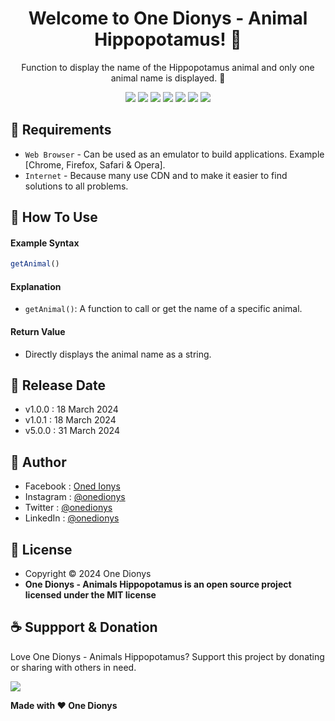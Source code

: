 <h1 align="center">Welcome to One Dionys - Animal Hippopotamus! 👋 </h1>

<p align="center">Function to display the name of the Hippopotamus animal and only one animal name is displayed. 💖 </p>

<p align="center">
<img src="https://img.shields.io/github/contributors/onedionys/onedionys-animal-hippopotamus?style=flat-square">
<img src="https://img.shields.io/github/issues/onedionys/onedionys-animal-hippopotamus?style=flat-square">
<img src="https://img.shields.io/github/stars/onedionys/onedionys-animal-hippopotamus?style=flat-square"> 
<img src="https://img.shields.io/github/forks/onedionys/onedionys-animal-hippopotamus?style=flat-square">
<img src="https://img.shields.io/github/last-commit/onedionys/onedionys-animal-hippopotamus.svg?style=flat-square">
<img src="https://img.shields.io/github/languages/code-size/onedionys/onedionys-animal-hippopotamus?style=flat-square">
<img src="https://img.shields.io/github/license/onedionys/onedionys-animal-hippopotamus?style=flat-square">
</p>

## 💾 Requirements

* `Web Browser` - Can be used as an emulator to build applications. Example [Chrome, Firefox, Safari & Opera].
* `Internet` - Because many use CDN and to make it easier to find solutions to all problems.

## 🎯 How To Use

#### Example Syntax

```javascript
getAnimal()
```

#### Explanation

* `getAnimal()`: A function to call or get the name of a specific animal.

#### Return Value

* Directly displays the animal name as a string.

## 📆 Release Date

* v1.0.0 : 18 March 2024
* v1.0.1 : 18 March 2024
* v5.0.0 : 31 March 2024

## 🧑 Author

* Facebook : <a href="https://www.facebook.com/theonedionys"> Oned Ionys</a>
* Instagram : <a href="https://www.instagram.com/onedionys/"> @onedionys</a>
* Twitter : <a href="https://twitter.com/onedionys"> @onedionys</a>
* LinkedIn :  <a href="https://www.linkedin.com/in/onedionys/"> @onedionys</a>

## 📝 License

* Copyright © 2024 One Dionys
* **One Dionys - Animals Hippopotamus is an open source project licensed under the MIT license**

## ☕️ Suppport & Donation

Love One Dionys - Animals Hippopotamus? Support this project by donating or sharing with others in need.

<a href="https://www.buymeacoffee.com/onedionys"><img src="https://img.shields.io/badge/Buy_Me_A_Coffee-FFDD00?style=for-the-badge&logo=buy-me-a-coffee&logoColor=black"/> </a>

**Made with ❤️ One Dionys**
